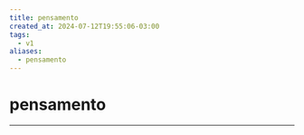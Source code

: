 ```yaml
---
title: pensamento
created_at: 2024-07-12T19:55:06-03:00
tags:
  - v1
aliases:
  - pensamento
---
```

# pensamento
---

